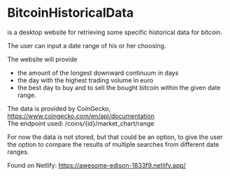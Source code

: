 # BitcoinHistoricalData

is a desktop website for retrieving some specific historical data for bitcoin.  

The user can input a date range of his or her choosing.    

The website will provide
* the amount of the longest downward continuum in days  
* the day with the highest trading volume in euro  
* the best day to buy and to sell the bought
bitcoin within the given date range.    

The data is provided by CoinGecko, https://www.coingecko.com/en/api/documentation  
The endpoint used: /coins/{id}/market_chart/range   
  
For now the data is not stored, but that could be
an option, to give the user the option to compare the results of multiple
searches from different date ranges.  
  
  Found on Netlify: https://awesome-edison-1833f9.netlify.app/



